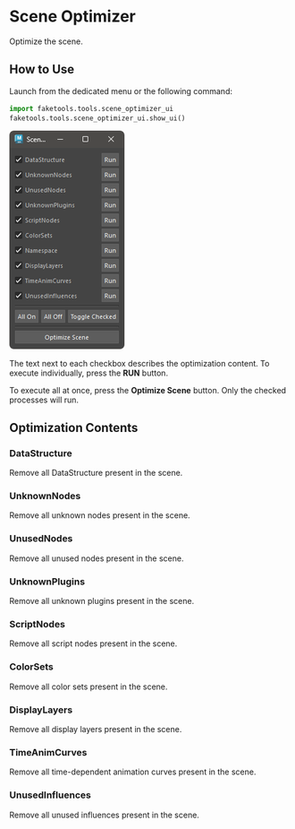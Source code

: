 
# Scene Optimizer

Optimize the scene.

## How to Use

Launch from the dedicated menu or the following command:

```python
import faketools.tools.scene_optimizer_ui
faketools.tools.scene_optimizer_ui.show_ui()
```

![alt text](images/scene_optimizer/image001.png)

The text next to each checkbox describes the optimization content. To execute individually, press the **RUN** button.

To execute all at once, press the **Optimize Scene** button. Only the checked processes will run.

## Optimization Contents

### DataStructure

Remove all DataStructure present in the scene.

### UnknownNodes

Remove all unknown nodes present in the scene.

### UnusedNodes

Remove all unused nodes present in the scene.

### UnknownPlugins

Remove all unknown plugins present in the scene.

### ScriptNodes

Remove all script nodes present in the scene.

### ColorSets

Remove all color sets present in the scene.

### DisplayLayers

Remove all display layers present in the scene.

### TimeAnimCurves

Remove all time-dependent animation curves present in the scene.

### UnusedInfluences

Remove all unused influences present in the scene.
